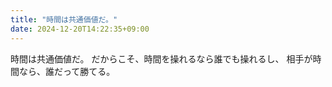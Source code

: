 ```yaml
---
title: "時間は共通価値だ。"
date: 2024-12-20T14:22:35+09:00
---
```

時間は共通価値だ。
だからこそ、時間を操れるなら誰でも操れるし、
相手が時間なら、誰だって勝てる。
